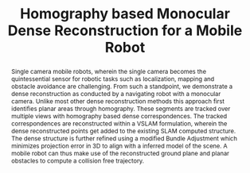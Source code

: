 ---
layout: project-page-new
title: "Homography based Monocular Dense Reconstruction for a Mobile Robot"
authors:
  - name: Laxit Gavshinde
    sup: #
  - name: K Madhava Krishna
    sup: #
affiliations:
  - name: IIIT Hyderabad, India
    link: #
    sup: #
permalink: /publications/2013/Laxit_Homography-based-Monocular/
abstract: "Single camera mobile robots, wherein the single camera becomes the quintessential sensor for robotic tasks such as localization, mapping and obstacle avoidance are challenging. From such a standpoint, we demonstrate a dense reconstruction as conducted by a navigating robot with a monocular camera. Unlike most other dense reconstruction methods
this approach first identifies planar areas through homography. These segments are tracked over multiple views with homography based dense correspondences. The tracked correspondences are reconstructed within a VSLAM formulation, wherein the dense reconstructed points get added to
the existing SLAM computed structure. The dense structure is further refined using a modified Bundle Adjustment which minimizes projection error in 3D to align with a inferred model of the scene. A mobile robot can thus make use of the reconstructed ground plane and planar obstacles
to compute a collision free trajectory."
paper: https://dl.acm.org/doi/pdf/10.1145/2506095.2506147
# iframe: https://www.youtube.com/embed/jhjskX4FQwA

---